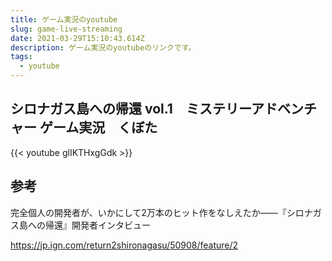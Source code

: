 ```yaml
---
title: ゲーム実況のyoutube
slug: game-live-streaming
date: 2021-03-29T15:10:43.614Z
description: ゲーム実況のyoutubeのリンクです。
tags:
  - youtube
---
```

## シロナガス島への帰還 vol.1　ミステリーアドベンチャー ゲーム実況　くぼた

{{< youtube glIKTHxgGdk >}}

## 参考

完全個人の開発者が、いかにして2万本のヒット作をなしえたか――『シロナガス島への帰還』開発者インタビュー

<https://jp.ign.com/return2shironagasu/50908/feature/2>